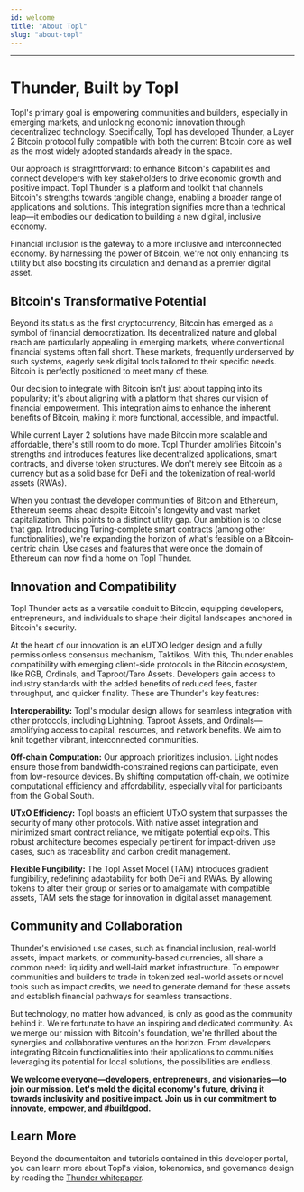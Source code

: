 ```yaml
---
id: welcome
title: "About Topl"
slug: "about-topl"
---
```


---
# Thunder, Built by Topl

Topl's primary goal is empowering communities and builders, especially in emerging markets, and unlocking economic innovation through decentralized technology. Specifically, Topl has developed Thunder, a Layer 2 Bitcoin protocol fully compatible with both the current Bitcoin core as well as the most widely adopted standards already in the space.

Our approach is straightforward: to enhance Bitcoin's capabilities and connect developers with key stakeholders to drive economic growth and positive impact. Topl Thunder is a platform and toolkit that channels Bitcoin's strengths towards tangible change, enabling a broader range of applications and solutions. This integration signifies more than a technical leap—it embodies our dedication to building a new digital, inclusive economy. 

Financial inclusion is the gateway to a more inclusive and interconnected economy. By harnessing the power of Bitcoin, we're not only enhancing its utility but also boosting its circulation and demand as a premier digital asset.

## Bitcoin's Transformative Potential

Beyond its status as the first cryptocurrency, Bitcoin has emerged as a symbol of financial democratization. Its decentralized nature and global reach are particularly appealing in emerging markets, where conventional financial systems often fall short. These markets, frequently underserved by such systems, eagerly seek digital tools tailored to their specific needs. Bitcoin is perfectly positioned to meet many of these.

Our decision to integrate with Bitcoin isn't just about tapping into its popularity; it's about aligning with a platform that shares our vision of financial empowerment. This integration aims to enhance the inherent benefits of Bitcoin, making it more functional, accessible, and impactful.

While current Layer 2 solutions have made Bitcoin more scalable and affordable, there's still room to do more. Topl Thunder amplifies Bitcoin's strengths and introduces features like decentralized applications, smart contracts, and diverse token structures. We don't merely see Bitcoin as a currency but as a solid base for DeFi and the tokenization of real-world assets (RWAs).

When you contrast the developer communities of Bitcoin and Ethereum, Ethereum seems ahead despite Bitcoin's longevity and vast market capitalization. This points to a distinct utility gap. Our ambition is to close that gap. Introducing Turing-complete smart contracts (among other functionalities), we're expanding the horizon of what's feasible on a Bitcoin-centric chain. Use cases and features that were once the domain of Ethereum can now find a home on Topl Thunder.

## Innovation and Compatibility

Topl Thunder acts as a versatile conduit to Bitcoin, equipping developers, entrepreneurs, and individuals to shape their digital landscapes anchored in Bitcoin's security.

At the heart of our innovation is an eUTXO ledger design and a fully permissionless consensus mechanism, Taktikos. With this, Thunder enables compatibility with emerging client-side protocols in the Bitcoin ecosystem, like RGB, Ordinals, and Taproot/Taro Assets. Developers gain access to industry standards with the added benefits of reduced fees, faster throughput, and quicker finality. These are Thunder's key features:

**Interoperability:** Topl's modular design allows for seamless integration with other protocols, including Lightning, Taproot Assets, and Ordinals—amplifying access to capital, resources, and network benefits. We aim to knit together vibrant, interconnected communities.

**Off-chain Computation:** Our approach prioritizes inclusion. Light nodes ensure those from bandwidth-constrained regions can participate, even from low-resource devices. By shifting computation off-chain, we optimize computational efficiency and affordability, especially vital for participants from the Global South.

**UTxO Efficiency:** Topl boasts an efficient UTxO system that surpasses the security of many other protocols. With native asset integration and minimized smart contract reliance, we mitigate potential exploits. This robust architecture becomes especially pertinent for impact-driven use cases, such as traceability and carbon credit management.

**Flexible Fungibility:** The Topl Asset Model (TAM) introduces gradient fungibility, redefining adaptability for both DeFi and RWAs. By allowing tokens to alter their group or series or to amalgamate with compatible assets, TAM sets the stage for innovation in digital asset management.

## Community and Collaboration

Thunder's envisioned use cases, such as financial inclusion, real-world assets, impact markets, or community-based currencies, all share a common need: liquidity and well-laid market infrastructure. To empower communities and builders to trade in tokenized real-world assets or novel tools such as impact credits, we need to generate demand for these assets and establish financial pathways for seamless transactions.

But technology, no matter how advanced, is only as good as the community behind it. We're fortunate to have an inspiring and dedicated community. As we merge our mission with Bitcoin's foundation, we're thrilled about the synergies and collaborative ventures on the horizon. From developers integrating Bitcoin functionalities into their applications to communities leveraging its potential for local solutions, the possibilities are endless.

**We welcome everyone—developers, entrepreneurs, and visionaries—to join our mission. Let's mold the digital economy's future, driving it towards inclusivity and positive impact. Join us in our commitment to innovate, empower, and #buildgood.**

## Learn More
Beyond the documentaiton and tutorials contained in this developer portal, you can learn more about Topl's vision, tokenomics, and governance design by reading the [Thunder whitepaper](https://hackmd.io/@qiYljXhXTQeGAb1RWPghwQ/B1Y0YK0fp).